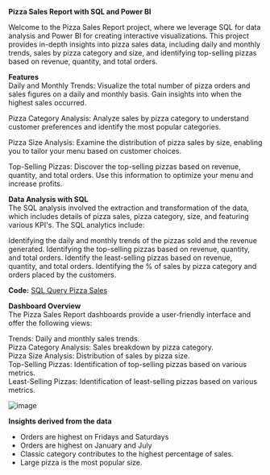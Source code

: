 **Pizza Sales Report with SQL and Power BI**

Welcome to the Pizza Sales Report project, where we leverage SQL for data analysis and Power BI for creating interactive visualizations. This project provides in-depth insights into pizza sales data, including daily and monthly trends, sales by pizza category and size, and identifying top-selling pizzas based on revenue, quantity, and total orders.

**Features**<br/>
Daily and Monthly Trends: Visualize the total number of pizza orders and sales figures on a daily and monthly basis. Gain insights into when the highest sales occurred.<br/>

Pizza Category Analysis: Analyze sales by pizza category to understand customer preferences and identify the most popular categories.<br/>

Pizza Size Analysis: Examine the distribution of pizza sales by size, enabling you to tailor your menu based on customer choices.<br/>

Top-Selling Pizzas: Discover the top-selling pizzas based on revenue, quantity, and total orders. Use this information to optimize your menu and increase profits.<br/>

**Data Analysis with SQL**<br/>
The SQL analysis involved the extraction and transformation of the data, which includes details of pizza sales, pizza category, size, and featuring various KPI's. The SQL analytics include:

Identifying the daily and monthly trends of the pizzas sold and the revenue generated.
Identifying the top-selling pizzas based on revenue, quantity, and total orders.
Identify the least-selling pizzas based on revenue, quantity, and total orders.
Identifying the % of sales by pizza category and orders placed by the customers.

**Code:** [SQL Query Pizza Sales](https://github.com/aaronezra777/PortfolioProject/blob/main/Pizza%20Sales%20Report_Power%20BI_SQL/SQLQuery1pizzasales.sql)

**Dashboard Overview**<br/>
The Pizza Sales Report dashboards provide a user-friendly interface and offer the following views:

Trends: Daily and monthly sales trends.<br/>
Pizza Category Analysis: Sales breakdown by pizza category.<br/>
Pizza Size Analysis: Distribution of sales by pizza size.<br/>
Top-Selling Pizzas: Identification of top-selling pizzas based on various metrics.<br/>
Least-Selling Pizzas: Identification of least-selling pizzas based on various metrics.<br/>

![image](https://github.com/aaronezra777/PortfolioProject/assets/167322419/f8c9c956-f23a-4b66-9382-d735f8c93524)

**Insights derived from the data**<br/>

- Orders are highest on Fridays and Saturdays
- Orders are highest on January and July
- Classic category contributes to the highest percentage of sales.
- Large pizza is the most popular size.
